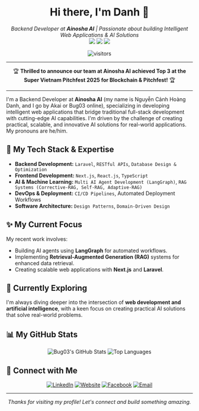 <div align="center">
  <!-- 🎨 BANNER PLACEHOLDER 🎨 -->
  <!-- Create a banner (e.g., 1280x300px) and upload it to this repository (Bug03/Bug03) -->
  <!-- Then replace the div below with: <img src="https://raw.githubusercontent.com/Bug03/Bug03/main/your-banner-name.png_or_gif" alt="Hi, I'm Akai - Backend Developer at Ainosha AI" width="800"/> -->

</div>

<h1 align="center">Hi there, I'm Danh 👋</h1>
<p align="center">
  <em>Backend Developer at <strong>Ainosha AI</strong> | Passionate about building Intelligent Web Applications & AI Solutions</em>
  <br />
  <a href="https://www.linkedin.com/in/danhnguyen03" target="_blank"><img src="https://img.shields.io/badge/LinkedIn-0077B5?style=for-the-badge&logo=linkedin&logoColor=white" /></a>
  <a href="https://www.ainosha.com/" target="_blank"><img src="https://img.shields.io/badge/Company-Ainosha-brightgreen?style=for-the-badge" /></a>
  <a href="https://github.com/Bug03" target="_blank"><img src="https://img.shields.io/github/followers/Bug03?label=Follow&style=for-the-badge&logo=github&color=089608" /></a>
</p>

<p align="center">
  <img src="https://visitor-badge.laobi.icu/badge?page_id=Bug03.Bug03" alt="visitors"/>
</p>

---

<p align="center">
  🏆 <strong>Thrilled to announce our team at Ainosha AI achieved Top 3 at the Super Vietnam Pitchfest 2025 for Blockchain & Pitchfest!</strong> 🏆
</p>

---

I'm a Backend Developer at **Ainosha AI** (my name is Nguyễn Cảnh Hoàng Danh, and I go by Akai or Bug03 online), specializing in developing intelligent web applications that bridge traditional full-stack development with cutting-edge AI capabilities. I'm driven by the challenge of creating practical, scalable, and innovative AI solutions for real-world applications. My pronouns are he/him.

## 🚀 My Tech Stack & Expertise

-   **Backend Development:** `Laravel`, `RESTful APIs`, `Database Design & Optimization`
-   **Frontend Development:** `Next.js`, `React.js`, `TypeScript`
-   **AI & Machine Learning:** `Multi AI Agent Development (LangGraph)`, `RAG Systems (Corrective-RAG, Self-RAG, Adaptive-RAG)`
-   **DevOps & Deployment:** `CI/CD Pipelines`, Automated Deployment Workflows
-   **Software Architecture:** `Design Patterns`, `Domain-Driven Design`

## ✨ My Current Focus

My recent work involves:
-   Building AI agents using **LangGraph** for automated workflows.
-   Implementing **Retrieval-Augmented Generation (RAG)** systems for enhanced data retrieval.
-   Creating scalable web applications with **Next.js** and **Laravel**.

## 🌱 Currently Exploring

I'm always diving deeper into the intersection of **web development and artificial intelligence**, with a keen focus on creating practical AI solutions that solve real-world problems.

## 📊 My GitHub Stats

<p align="center">
  <img src="https://github-readme-stats.vercel.app/api?username=Bug03&show_icons=true&theme=tokyonight&count_private=true&hide_border=true" alt="Bug03's GitHub Stats" />
  <img src="https://github-readme-stats.vercel.app/api/top-langs/?username=Bug03&layout=compact&theme=tokyonight&hide_border=true&langs_count=8" alt="Top Languages" />
</p>

## 🔗 Connect with Me

<p align="center">
  <a href="https://www.linkedin.com/in/danhnguyen03/" target="_blank"><img alt="LinkedIn" src="https://img.shields.io/badge/LinkedIn-danhnguyen03-0077B5?style=flat-square&logo=linkedin"></a>
  <a href="https://www.ainosha.com/" target="_blank"><img alt="Website" src="https://img.shields.io/badge/Website-Ainosha_AI-brightgreen?style=flat-square"></a>
  <a href="https://www.facebook.com/danh03112003" target="_blank"><img alt="Facebook" src="https://img.shields.io/badge/Facebook-danh03112003-1877F2?style=flat-square&logo=facebook"></a>
  <a href="mailto:your.email@example.com"><img alt="Email" src="https://img.shields.io/badge/Email-Contact_Me-blue?style=flat-square&logo=gmail"></a> <!-- Replace with your actual email if you want to share it -->
</p>

---
<p align="center">
  <em>Thanks for visiting my profile! Let's connect and build something amazing.</em>
</p>
